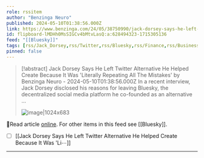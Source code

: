 ```yaml
---
role: rssitem
author: "Benzinga Neuro"
published: 2024-05-10T01:38:56.000Z
link: https://www.benzinga.com/24/05/38750990/jack-dorsey-says-he-left-twitter-alternative-he-helped-create-because-it-was-literally-repeating-all
id: flipboard-lMDHh0MsSIGCv4bMtvLasQ:a:628494323-1715305136
feed: "[[Bluesky]]"
tags: [rss/Jack_Dorsey,rss/Twitter,rss/Bluesky,rss/Finance,rss/Business]
pinned: false
---
```

> [!abstract] Jack Dorsey Says He Left Twitter Alternative He Helped Create Because It Was 'Literally Repeating All The Mistakes' by Benzinga Neuro - 2024-05-10T01:38:56.000Z
> In a recent interview, Jack Dorsey disclosed his reasons for leaving Bluesky, the decentralized social media platform he co-founded as an alternative …
>
> ![image|1024x683](https://ic-cdn.flipboard.com/benzinga.com/9814915d0aa04651004b2e6fad485fdc5658ab7d/_large.jpeg)

🔗Read article [online](https://www.benzinga.com/24/05/38750990/jack-dorsey-says-he-left-twitter-alternative-he-helped-create-because-it-was-literally-repeating-all). For other items in this feed see [[Bluesky]].

- [ ] [[Jack Dorsey Says He Left Twitter Alternative He Helped Create Because It Was 'Li⋯]]
- - -
